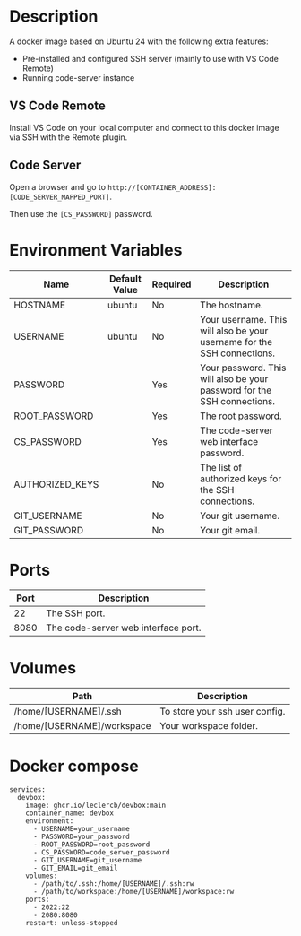 # Description

A docker image based on Ubuntu 24 with the following extra features:
* Pre-installed and configured SSH server (mainly to use with VS Code Remote)
* Running code-server instance

## VS Code Remote

Install VS Code on your local computer and connect to this docker image via SSH with the Remote plugin.

## Code Server

Open a browser and go to `http://[CONTAINER_ADDRESS]:[CODE_SERVER_MAPPED_PORT]`.

Then use the `[CS_PASSWORD]` password.

# Environment Variables

| **Name**        | **Default Value** | **Required** | **Description**                                                          |
|-----------------|-------------------|--------------|--------------------------------------------------------------------------|
| HOSTNAME        | ubuntu            | No           | The hostname.                                                            |
| USERNAME        | ubuntu            | No           | Your username.  This will also be your username for the SSH connections. |
| PASSWORD        |                   | Yes          | Your password. This will also be your password for the SSH connections.  |
| ROOT_PASSWORD   |                   | Yes          | The root password.                                                       |
| CS_PASSWORD     |                   | Yes          | The code-server web interface password.                                  |
| AUTHORIZED_KEYS |                   | No           | The list of authorized keys for the SSH connections.                     |
| GIT_USERNAME    |                   | No           | Your git username.                                                       |
| GIT_PASSWORD    |                   | No           | Your git email.                                                          |

# Ports

| **Port** | **Description**                     |
|----------|-------------------------------------|
| 22       | The SSH port.                       |
| 8080     | The code-server web interface port. |

# Volumes

| **Path**                   | **Description**                |
|----------------------------|--------------------------------|
| /home/[USERNAME]/.ssh      | To store your ssh user config. |
| /home/[USERNAME]/workspace | Your workspace folder.         |

# Docker compose

```
services:
  devbox:
    image: ghcr.io/leclercb/devbox:main
    container_name: devbox
    environment:
      - USERNAME=your_username
      - PASSWORD=your_password
      - ROOT_PASSWORD=root_password
      - CS_PASSWORD=code_server_password
      - GIT_USERNAME=git_username
      - GIT_EMAIL=git_email
    volumes:
      - /path/to/.ssh:/home/[USERNAME]/.ssh:rw
      - /path/to/workspace:/home/[USERNAME]/workspace:rw
    ports:
      - 2022:22
      - 2080:8080
    restart: unless-stopped
```